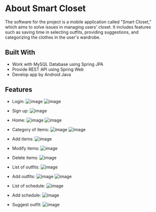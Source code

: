 # About Smart Closet 
The software for the project is a mobile application called "Smart Closet," which aims to solve issues in managing users' closet. It includes features such as saving time in selecting outfits, providing suggestions, and categorizing the clothes in the user's wardrobe.
## Built With
 - Work with MySQL Database using Spring JPA
 - Provide REST API using Spring Web
 - Develop app by Android Java
## Features 

- Login:
  ![image](https://github.com/duyendumy/SmartCloset/assets/119155923/dced111a-80cb-43e1-a5eb-4a0c4c13685c)
  ![image](https://github.com/duyendumy/SmartCloset/assets/119155923/5aa654ac-2068-4cb5-b626-d1eb7babd8da)
  
- Sign up:
  ![image](https://github.com/duyendumy/SmartCloset/assets/119155923/762f1f9f-4826-4371-83ba-5d0fd6498c65)
  
- Home:
  ![image](https://github.com/duyendumy/SmartCloset/assets/119155923/626ab794-86f0-4145-9a81-a9c8aad7e6a2)
  ![image](https://github.com/duyendumy/SmartCloset/assets/119155923/6c262f65-da0b-46eb-b824-77075cc5c5c0)
  
- Category of items:
  ![image](https://github.com/duyendumy/SmartCloset/assets/119155923/90b94c55-55e4-4415-b17e-82af7759f639)
  ![image](https://github.com/duyendumy/SmartCloset/assets/119155923/6bd2cb7c-8ea8-4f04-b410-e0ed64ffa62d)
  
- Add items:
  ![image](https://github.com/duyendumy/SmartCloset/assets/119155923/4f968c46-378c-4f7e-aabb-26d894dccc34)
  
- Modify items:
  ![image](https://github.com/duyendumy/SmartCloset/assets/119155923/8eb18e91-7637-4bfd-9241-5dd077b252a3)
  
- Delete items:
  ![image](https://github.com/duyendumy/SmartCloset/assets/119155923/6e4d26ee-6f6e-4b10-8abb-21a0104fb75e)
  
- List of outfits:
  ![image](https://github.com/duyendumy/SmartCloset/assets/119155923/5041c79f-3809-4113-bd2a-20b51063bfe4)
  
- Add outfits:
  ![image](https://github.com/duyendumy/SmartCloset/assets/119155923/d63deae0-8499-48ba-b911-4e648bb64911)
  ![image](https://github.com/duyendumy/SmartCloset/assets/119155923/8806acc8-49ac-4190-9472-c0476486635d)
  
- List of schedule:
  ![image](https://github.com/duyendumy/SmartCloset/assets/119155923/c2503e6a-9b53-4c82-bbec-9c558fdc13b8)
  
- Add schedule:
  ![image](https://github.com/duyendumy/SmartCloset/assets/119155923/2a998b4f-c6da-4991-a41f-f08a9ec77be7)
  
- Suggest outfit:
  ![image](https://github.com/duyendumy/SmartCloset/assets/119155923/3176ae41-eefa-4cb5-91ff-f40ff7b0de27)





